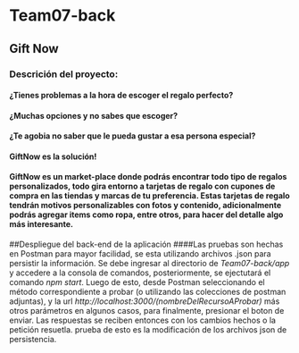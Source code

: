 # Team07-back
## Gift Now
### Descrición del proyecto:
#### ¿Tienes problemas a la hora de escoger el regalo perfecto?
#### ¿Muchas opciones y no sabes que escoger?
#### ¿Te agobia no saber que le pueda gustar a esa persona especial?
#### GiftNow es la solución!
#### GiftNow es un market-place donde podrás encontrar todo tipo de regalos personalizados, todo gira entorno a tarjetas de regalo con cupones de compra en las tiendas y marcas de tu preferencia. Estas tarjetas de regalo tendrán motivos personalizables con fotos y contenido, adicionalmente podrás agregar items como ropa, entre otros, para hacer del detalle algo más interesante.

##Despliegue del back-end de la aplicación
####Las pruebas son hechas en Postman para mayor facilidad, se esta utilizando archivos .json para persistir la información. Se debe ingresar al directorio de *Team07-back/app* y accedere a la consola de comandos, posteriormente, se ejectutará el comando *npm start*. Luego de esto, desde Postman seleccionando el método correspondiente a probar (o utilizando las colecciones de postman adjuntas), y la url *http://localhost:3000/(nombreDelRecursoAProbar)* más otros parámetros en algunos casos, para finalmente, presionar el boton de enviar. Las respuestas se reciben entonces con los cambios hechos o la petición resuetla. prueba de esto es la modificación de los archivos json de persistencia. 
